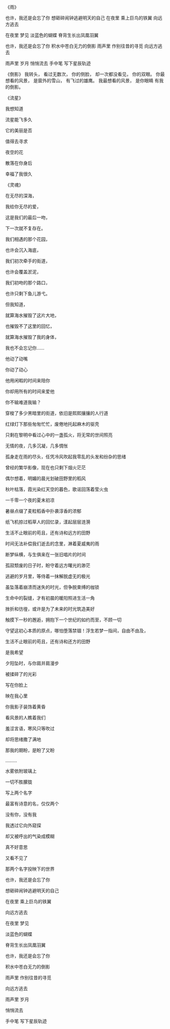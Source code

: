 《雨》

也许，我还是会忘了你
想砸碎闹钟逃避明天的自己
在夜里 乘上巨鸟的铁翼
向远方逃去

在夜里 梦见
淡蓝色的蝴蝶
脊背生长出凤凰羽翼

也许，我还是会忘了你
积水中苍白无力的倒影
雨声里 作别往昔的寻觅
向远方逃去

雨声里 岁月
悄悄流去
手中笔 写下星辰轨迹

 

《倒影》
我转头，
看过无数次，
你的侧脸，
却一次都没看见，
你的双眼。
你最想看的风景，
是窗外的雪山，
有飞过的雄鹰。
我最想看的风景，
是你眼睛
有我的倒影。

 



《流星》

我想知道

流星能飞多久

它的美丽是否

值得去寻求

夜空的花

散落在你身后

幸福了我很久

 

《灵魂》

在无尽的深海，

我给你无尽的爱，

这是我们的最后一吻，

下一次就不复存在。

我们相遇的那个花园，

也许会沉入海底，

我们初次牵手的街道，

也许会覆盖淤泥，

我们初吻的那个路口，

也许只剩下鱼儿游弋。

但我知道，

就算海水摧毁了这片大地，

也摧毁不了这里的回忆，

就算海水摧毁了我的身体，

我也不会忘记你……

 

他动了动嘴

你动了动心

他用闲暇的时间来陪你

你却用所有的时间来爱他

你不输难道我输？

 

穿梭了多少黑暗里的街道，依旧是熙熙攘攘的人行道

红绿灯下那些匆匆忙忙，废倦地托起麻木的驱壳

 只剩在黎明中看过心中的一盏孤火，将无常的世间照亮

无情的夜，几多沉凝，几多惆怅

孤身走在雨的尽头，任凭冷风吹起我零乱的头发和纷杂的思绪

曾经的繁华影像，现在也只剩下烟火茫茫

偶尔想着，明媚的晨光划破田野里的稻风

秋叶枯落，霞光染红天空的暮色，歌谣回荡着莹火虫

一千零一个夜的夏末初凉

暑昼点缀了麦粒稻香中扑袭淳香的浓郁

纸飞机掠过稻草人的回忆录，漾起层层涟漪

生活不止眼前的苟且，还有诗和远方的田野

时间无法补偿我们逝去的念里，淋着夏威夷的雨

断梦纵横，与生俱来在一张旧唱片的时间

孤寂颓废的日子时，盼守着远方曙光的渺茫

逃避的岁月里，等侍着一抹解脱虚无的极光

虽坠落着崩溃而迷失的时光，但争脱束缚的枷锁

生命中的裂缝，才有初晨的暖阳照进生活一角

挫折和彷徨，或许是为了未来的时光筑造美好

触摸下一秒的邂逅，拥抱下一个世纪的如约而至，不顾一切

守望这初心本质的原点，哪怕堕落禁锢！浮生若梦一指间，自由不由及，

生活不止眼前的苟且，还有诗和还方的田野





是我希望

夕阳坠时，与你肩并肩漫步

被揉碎了的光彩

写在你脸上

映在我心里

你我影子装饰着黄昏

看风景的人瞧着我们

羞涩言语，寒风只等吹过

却将思绪撒了满地

那我的期盼，是盼了又盼

………

 

水雾依附玻璃上

一切不胜朦胧

写上两个名字

最富有诗意的名，仅仅两个

没有你，没有我

我透过它向外窥探

却又被呼出的气染成模糊

真不好意思

又看不见了

那两个名字投映下的世界

 



也许，我还是会忘了你

想砸碎闹钟逃避明天的自己

在夜里 乘上巨鸟的铁翼

向远方逃去

 

在夜里 梦见

淡蓝色的蝴蝶

脊背生长出凤凰羽翼

 

也许，我还是会忘了你

积水中苍白无力的倒影

雨声里 作别往昔的寻觅

向远方逃去

 

雨声里 岁月

悄悄流去

手中笔 写下星辰轨迹

  
